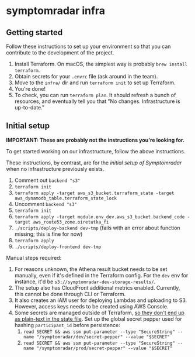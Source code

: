 # symptomradar infra

## Getting started

Follow these instructions to set up your environment so that you can contribute to the development of the project.

1. Install Terraform. On macOS, the simplest way is probably `brew install terraform`.
1. Obtain secrets for your `.envrc` file (ask around in the team).
1. Move to the `infra/` dir and run `terraform init` to set up Terraform.
1. You're done!
1. To check, you can run `terraform plan`. It should refresh a bunch of resources, and eventually tell you that "No changes. Infrastructure is up-to-date."

## Initial setup

**IMPORTANT: These are probably not the instructions you're looking for.**

To get started working on our infrastructure, follow the above instructions.

These instructions, by contrast, are for the _initial setup of Symptomradar_ when no infrastructure previously exists.

1. Comment out `backend "s3"`
1. `terraform init`
1. `terraform apply -target aws_s3_bucket.terraform_state -target aws_dynamodb_table.terraform_state_lock`
1. Uncomment `backend "s3"`
1. `terraform init`
1. `terraform apply -target module.env_dev.aws_s3_bucket.backend_code -target aws_route53_zone.oiretutka_fi`
1. `./scripts/deploy-backend dev-tmp` (fails with an error about function missing; this is fine for now)
1. `terraform apply`
1. `./scripts/deploy-frontend dev-tmp`

Manual steps required:

1. For reasons unknown, the Athena result bucket needs to be set manually, even if it's defined in the Terraform config. For the `dev` env for instance, it'd be `s3://symptomradar-dev-storage-results/`.
1. The setup also has CloudFront additional metrics enabled. Currently, this cannot be done through CLI or Terraform.
1. It also creates an IAM user for deploying Lambdas and uploading to S3. However, access keys needs to be created using AWS Console.
1. Some secrets are managed outside of Terraform, [so they don't end up as plain-text in the state file](https://www.terraform.io/docs/providers/aws/r/ssm_parameter.html). Set up the global secret pepper used for hashing `participant_id` before persistence:
   1. `read SECRET && aws ssm put-parameter --type "SecureString" --name "/symptomradar/dev/secret-pepper" --value "$SECRET"`
   1. `read SECRET && aws ssm put-parameter --type "SecureString" --name "/symptomradar/prod/secret-pepper" --value "$SECRET"`
